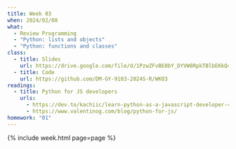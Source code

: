 ```yaml
---
title: Week 03
when: 2024/02/08
what:
  - Review Programming
  - "Python: lists and objects"
  - "Python: functions and classes"
class:
  - title: Slides
    url: https://drive.google.com/file/d/1PzwZFvBE0bY_DYVW8RpkTBlbEKkQ4eYV/
  - title: Code
    url: https://github.com/DM-GY-9103-2024S-R/WK03
readings:
  - title: Python for JS developers
    urls:
      - https://dev.to/kachiic/learn-python-as-a-javascript-developer-422j
      - https://www.valentinog.com/blog/python-for-js/
homework: "01"
---
```

{% include week.html page=page %}
